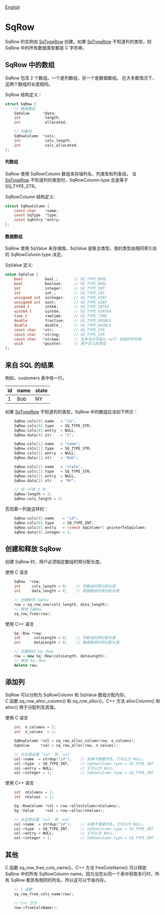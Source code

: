 [English](SqRow.md)

# SqRow

SqRow 的实例由 [SqTypeRow](SqTypeRow.cn.md) 创建。如果 [SqTypeRow](SqTypeRow.cn.md) 不知道列的类型，则 SqRow 中的所有数据类型都是 C 字符串。

## SqRow 中的数组

SqRow 包含 2 个数组。一个是列数组，另一个是数据数组。
在大多数情况下，这两个数组的长度相同。  
  
SqRow 结构定义：

```c
struct SqRow {
	// 数据数组
	SqValue      *data;
	int           length;
	int           allocated;

	// 列数组
	SqRowColumn  *cols;
	int           cols_length;
	int           cols_allocated;
};
```

#### 列数组

SqRow 使用 SqRowColumn 数组来存储列名、列类型和列条目。
当 [SqTypeRow](SqTypeRow.cn.md) 不知道列的类型时，SqRowColumn.type 总是等于 SQ_TYPE_STR。  
  
SqRowColumn 结构定义:

```c
struct SqRowColumn {
	const char    *name;
	const SqType  *type;
	const SqEntry *entry;
};
```

#### 数据数组

SqRow 使用 SqValue 来存储值。SqValue 是联合类型，值的类型由相同索引处的 SqRowColumn.type 决定。  
  
SqValue 定义:

```c
union SqValue {
	bool          bool_;       // SQ_TYPE_BOOL
	bool          boolean;     // SQ_TYPE_BOOL
	int           integer;     // SQ_TYPE_INT
	int           int_;        // SQ_TYPE_INT
	unsigned int  uinteger;    // SQ_TYPE_UINT
	unsigned int  uint;        // SQ_TYPE_UINT
	int64_t       int64;       // SQ_TYPE_INT64
	uint64_t      uint64;      // SQ_TYPE_UINT64
	time_t        rawtime;     // SQ_TYPE_TIME
	double        fraction;    // SQ_TYPE_DOUBLE
	double        double_;     // SQ_TYPE_DOUBLE
	const char   *str;         // SQ_TYPE_STR
	const char   *string;      // SQ_TYPE_STR
	const char   *stream;      // 文本流必须是以 null 结尾的字符串
	void         *pointer;     // 用户定义的类型
};
```

## 来自 SQL 的结果

例如，customers 表中有一行。

|  id | name | state |
| --- | ---- | ----- |
|  1  | Bob  |  NY   |

如果 [SqTypeRow](SqTypeRow.cn.md) 不知道列的类型，SqRow 中的数组应该如下所示：

```c
	SqRow.cols[0].name   = "id";
	SqRow.cols[0].type   = SQ_TYPE_STR;
	SqRow.cols[0].entry  = NULL;
	SqRow.data[0].str    = "1";

	SqRow.cols[1].name   = "name";
	SqRow.cols[1].type   = SQ_TYPE_STR;
	SqRow.cols[1].entry  = NULL;
	SqRow.data[1].str    = "Bob";

	SqRow.cols[2].name   = "state";
	SqRow.cols[2].type   = SQ_TYPE_STR;
	SqRow.cols[2].entry  = NULL;
	SqRow.data[2].str    = "NY";

	// 这一行有 3 列
	SqRow.length = 3;
	SqRow.cols_length = 3;
```

否则第一列是这样的：

```c
	SqRow.cols[0].name    = "id";
	SqRow.cols[0].type    = SQ_TYPE_INT;
	SqRow.cols[0].entry   = (const SqColumn*) pointerToSqColumn;
	SqRow.data[0].integer = 1;
```

## 创建和释放 SqRow

创建 SqRow 时，用户必须指定数组的预分配长度。  
  
使用 C 语言

```c
	SqRow  *row;
	int     cols_length = 0;    // 列数组的预分配长度
	int     data_length = 0;    // 数据数组的预分配长度

	// 创建新的 SqRow
	row = sq_row_new(cols_length, data_length);
	// 释放 SqRow
	sq_row_free(row);
```

使用 C++ 语言

```c++
	Sq::Row *row;
	int      colsLength = 0;    // 列数组的预分配长度
	int      dataLength = 0;    // 数据数组的预分配长度

	// 创建新的 Sq::Row
	row = new Sq::Row(colsLength, dataLength);
	// 释放 Sq::Row
	delete row;
```

## 添加列

SqRow 可以分别为 SqRowColumn 和 SqValue 数组分配内存。  
C 函数 sq_row_alloc_column() 和 sq_row_alloc()，C++ 方法 allocColumn() 和 alloc() 用于分配列及其值。  
  
使用 C 语言

```c
	int  n_columns = 1;
	int  n_values  = 1;

	SqRowColumn *col = sq_row_alloc_column(row, n_columns);
	SqValue     *val = sq_row_alloc(row, n_values);

	// 在这里设置 'col' 和 'val'
	col->name  = strdup("id");    // 如果不需要列名，它可以为 NULL。
	col->type  = SQ_TYPE_INT;     // SqRowColumn.type = SQ_TYPE_INT
	col->entry = NULL;            // 它可以为 NULL。
	val->integer = 1;             // SqRowColumn.type = SQ_TYPE_INT
```

使用 C++ 语言

```c++
	int  nColumns = 1;
	int  nValues  = 1;

	Sq::RowColumn *col = row->allocColumn(nColumns);
	Sq::Value     *val = row->alloc(nValues);

	// 在这里设置 'col' 和 'val'
	col->name  = strdup("id");    // 如果不需要列名，它可以为 NULL。
	col->type  = SQ_TYPE_INT;     // SqRowColumn.type = SQ_TYPE_INT
	col->entry = NULL;            // 它可以为 NULL。
	val->integer = 1;             // SqRowColumn.type = SQ_TYPE_INT
```

## 其他

C 函数 sq_row_free_cols_name()、C++ 方法 freeColsName() 可以释放 SqRow 中的所有 SqRowColumn.name。因为当您从同一个表中获取多行时，所有 SqRow 都具有相同的列名，所以这可以节省内存。

```c++
	// C 函数
	sq_row_free_cols_name(row);

	// C++ 方法
	row->freeColsName();
```
